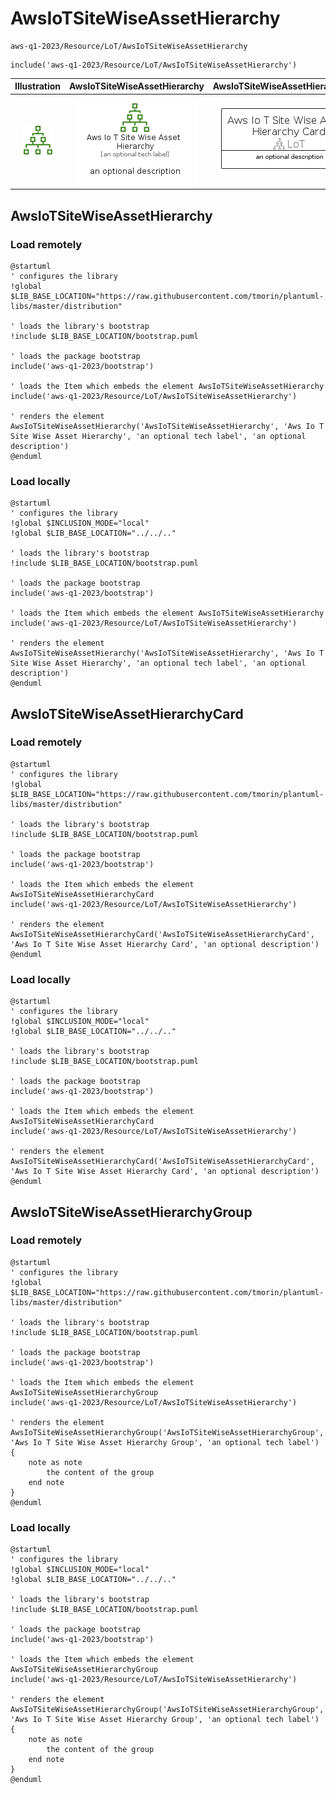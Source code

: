 # AwsIoTSiteWiseAssetHierarchy


```text
aws-q1-2023/Resource/LoT/AwsIoTSiteWiseAssetHierarchy
```

```text
include('aws-q1-2023/Resource/LoT/AwsIoTSiteWiseAssetHierarchy')
```



| Illustration | AwsIoTSiteWiseAssetHierarchy | AwsIoTSiteWiseAssetHierarchyCard | AwsIoTSiteWiseAssetHierarchyGroup |
| :---: | :---: | :---: | :---: |
| ![illustration for Illustration](../../../aws-q1-2023/Resource/LoT/AwsIoTSiteWiseAssetHierarchy.png) | ![illustration for AwsIoTSiteWiseAssetHierarchy](../../../aws-q1-2023/Resource/LoT/AwsIoTSiteWiseAssetHierarchy.Local.png) | ![illustration for AwsIoTSiteWiseAssetHierarchyCard](../../../aws-q1-2023/Resource/LoT/AwsIoTSiteWiseAssetHierarchyCard.Local.png) | ![illustration for AwsIoTSiteWiseAssetHierarchyGroup](../../../aws-q1-2023/Resource/LoT/AwsIoTSiteWiseAssetHierarchyGroup.Local.png) |




## AwsIoTSiteWiseAssetHierarchy

### Load remotely
```plantuml
@startuml
' configures the library
!global $LIB_BASE_LOCATION="https://raw.githubusercontent.com/tmorin/plantuml-libs/master/distribution"

' loads the library's bootstrap
!include $LIB_BASE_LOCATION/bootstrap.puml

' loads the package bootstrap
include('aws-q1-2023/bootstrap')

' loads the Item which embeds the element AwsIoTSiteWiseAssetHierarchy
include('aws-q1-2023/Resource/LoT/AwsIoTSiteWiseAssetHierarchy')

' renders the element
AwsIoTSiteWiseAssetHierarchy('AwsIoTSiteWiseAssetHierarchy', 'Aws Io T Site Wise Asset Hierarchy', 'an optional tech label', 'an optional description')
@enduml
```

### Load locally
```plantuml
@startuml
' configures the library
!global $INCLUSION_MODE="local"
!global $LIB_BASE_LOCATION="../../.."

' loads the library's bootstrap
!include $LIB_BASE_LOCATION/bootstrap.puml

' loads the package bootstrap
include('aws-q1-2023/bootstrap')

' loads the Item which embeds the element AwsIoTSiteWiseAssetHierarchy
include('aws-q1-2023/Resource/LoT/AwsIoTSiteWiseAssetHierarchy')

' renders the element
AwsIoTSiteWiseAssetHierarchy('AwsIoTSiteWiseAssetHierarchy', 'Aws Io T Site Wise Asset Hierarchy', 'an optional tech label', 'an optional description')
@enduml
```

## AwsIoTSiteWiseAssetHierarchyCard

### Load remotely
```plantuml
@startuml
' configures the library
!global $LIB_BASE_LOCATION="https://raw.githubusercontent.com/tmorin/plantuml-libs/master/distribution"

' loads the library's bootstrap
!include $LIB_BASE_LOCATION/bootstrap.puml

' loads the package bootstrap
include('aws-q1-2023/bootstrap')

' loads the Item which embeds the element AwsIoTSiteWiseAssetHierarchyCard
include('aws-q1-2023/Resource/LoT/AwsIoTSiteWiseAssetHierarchy')

' renders the element
AwsIoTSiteWiseAssetHierarchyCard('AwsIoTSiteWiseAssetHierarchyCard', 'Aws Io T Site Wise Asset Hierarchy Card', 'an optional description')
@enduml
```

### Load locally
```plantuml
@startuml
' configures the library
!global $INCLUSION_MODE="local"
!global $LIB_BASE_LOCATION="../../.."

' loads the library's bootstrap
!include $LIB_BASE_LOCATION/bootstrap.puml

' loads the package bootstrap
include('aws-q1-2023/bootstrap')

' loads the Item which embeds the element AwsIoTSiteWiseAssetHierarchyCard
include('aws-q1-2023/Resource/LoT/AwsIoTSiteWiseAssetHierarchy')

' renders the element
AwsIoTSiteWiseAssetHierarchyCard('AwsIoTSiteWiseAssetHierarchyCard', 'Aws Io T Site Wise Asset Hierarchy Card', 'an optional description')
@enduml
```

## AwsIoTSiteWiseAssetHierarchyGroup

### Load remotely
```plantuml
@startuml
' configures the library
!global $LIB_BASE_LOCATION="https://raw.githubusercontent.com/tmorin/plantuml-libs/master/distribution"

' loads the library's bootstrap
!include $LIB_BASE_LOCATION/bootstrap.puml

' loads the package bootstrap
include('aws-q1-2023/bootstrap')

' loads the Item which embeds the element AwsIoTSiteWiseAssetHierarchyGroup
include('aws-q1-2023/Resource/LoT/AwsIoTSiteWiseAssetHierarchy')

' renders the element
AwsIoTSiteWiseAssetHierarchyGroup('AwsIoTSiteWiseAssetHierarchyGroup', 'Aws Io T Site Wise Asset Hierarchy Group', 'an optional tech label') {
    note as note
        the content of the group
    end note
}
@enduml
```

### Load locally
```plantuml
@startuml
' configures the library
!global $INCLUSION_MODE="local"
!global $LIB_BASE_LOCATION="../../.."

' loads the library's bootstrap
!include $LIB_BASE_LOCATION/bootstrap.puml

' loads the package bootstrap
include('aws-q1-2023/bootstrap')

' loads the Item which embeds the element AwsIoTSiteWiseAssetHierarchyGroup
include('aws-q1-2023/Resource/LoT/AwsIoTSiteWiseAssetHierarchy')

' renders the element
AwsIoTSiteWiseAssetHierarchyGroup('AwsIoTSiteWiseAssetHierarchyGroup', 'Aws Io T Site Wise Asset Hierarchy Group', 'an optional tech label') {
    note as note
        the content of the group
    end note
}
@enduml
```

